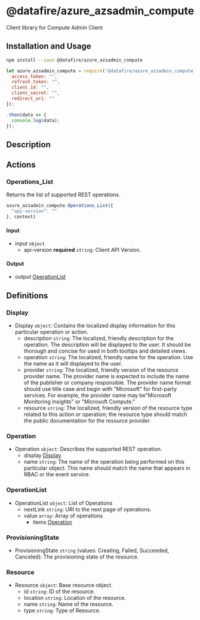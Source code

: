 # @datafire/azure_azsadmin_compute

Client library for Compute Admin Client

## Installation and Usage
```bash
npm install --save @datafire/azure_azsadmin_compute
```
```js
let azure_azsadmin_compute = require('@datafire/azure_azsadmin_compute').create({
  access_token: "",
  refresh_token: "",
  client_id: "",
  client_secret: "",
  redirect_uri: ""
});

.then(data => {
  console.log(data);
});
```

## Description



## Actions

### Operations_List
Returns the list of supported REST operations.


```js
azure_azsadmin_compute.Operations_List({
  "api-version": ""
}, context)
```

#### Input
* input `object`
  * api-version **required** `string`: Client API Version.

#### Output
* output [OperationList](#operationlist)



## Definitions

### Display
* Display `object`: Contains the localized display information for this particular operation or action.
  * description `string`: The localized, friendly description for the operation. The description will be displayed to the user. It should be thorough and concise for used in both tooltips and detailed views.
  * operation `string`: The localized, friendly name for the operation. Use the name as it will displayed to the user.
  * provider `string`: The localized, friendly version of the resource provider name. The provider name is expected to include the name of the publisher or company responsible. The provider name format should use title case and begin with "Microsoft" for first-party services. For example, the provider name may be"Microsoft Monitoring Insights" or "Microsoft Compute."
  * resource `string`: The localized, friendly version of the resource type related to this action or operation; the resource type should match the public documentation for the resource provider.

### Operation
* Operation `object`: Describes the supported REST operation.
  * display [Display](#display)
  * name `string`: The name of the operation being performed on this particular object. This name should match the name that appears in RBAC or the event service.

### OperationList
* OperationList `object`: List of Operations
  * nextLink `string`: URI to the next page of operations.
  * value `array`: Array of operations
    * items [Operation](#operation)

### ProvisioningState
* ProvisioningState `string` (values: Creating, Failed, Succeeded, Canceled): The provisioning state of the resource.

### Resource
* Resource `object`: Base resource object.
  * id `string`: ID of the resource.
  * location `string`: Location of the resource.
  * name `string`: Name of the resource.
  * type `string`: Type of Resource.


